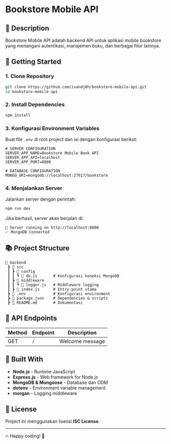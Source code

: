 # Bookstore Mobile API

## 📌 Description
Bookstore Mobile API adalah backend API untuk aplikasi mobile bookstore yang menangani autentikasi, manajemen buku, dan berbagai fitur lainnya.

## 🚀 Getting Started

### 1. Clone Repository
```sh
git clone https://github.com/ivandj0h/bookstore-mobile-api.git
cd bookstore-mobile-api
```

### 2. Install Dependencies
```sh
npm install
```

### 3. Konfigurasi Environment Variables
Buat file `.env` di root project dan isi dengan konfigurasi berikut:

```
# SERVER CONFIGURATION
SERVER_APP_NAME=Bookstore Mobile Book API
SERVER_APP_API=localhost
SERVER_APP_PORT=8000

# DATABASE CONFIGURATION
MONGO_URI=mongodb://localhost:27017/bookstore
```

### 4. Menjalankan Server
Jalankan server dengan perintah:
```sh
npm run dev
```
Jika berhasil, server akan berjalan di:
```
📡 Server running on http://localhost:8000
✅ MongoDB Connected
```

## 📚 Project Structure
```
📂 backend
 ┣ 📂 src
 ┃ ┣ 📂 config
 ┃ ┃ ┗ 📝 db.js       # Konfigurasi koneksi MongoDB
 ┃ ┣ 📂 middleware
 ┃ ┃ ┗ 📝 logger.js   # Middleware logging
 ┃ ┣ 📝 index.js      # Entry point utama
 ┣ 📝 .env            # Konfigurasi environment
 ┣ 📝 package.json    # Dependencies & scripts
 ┣ 📝 README.md       # Dokumentasi
```

## 📡 API Endpoints

| Method | Endpoint | Description |
|--------|-------------|-------------|
| GET | `/` | Welcome message |

## 🔧 Built With
- **Node.js** - Runtime JavaScript
- **Express.js** - Web framework for Node.js
- **MongoDB & Mongoose** - Database dan ODM
- **dotenv** - Environment variable management
- **morgan** - Logging middleware

## 📜 License
Project ini menggunakan lisensi **ISC License**.

---
🔥 Happy coding! 🚀
